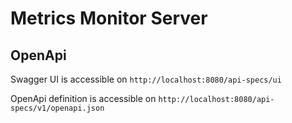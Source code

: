 # Metrics Monitor Server

## OpenApi
Swagger UI is accessible on `http://localhost:8080/api-specs/ui`

OpenApi definition is accessible on `http://localhost:8080/api-specs/v1/openapi.json`
